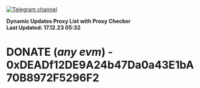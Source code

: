 [![Telegram channel](https://img.shields.io/endpoint?url=https://runkit.io/damiankrawczyk/telegram-badge/branches/master?url=https://t.me/n4z4v0d)](https://t.me/n4z4v0d) 

**Dynamic Updates Proxy List with Proxy Checker**  
**Last Updated: 17.12.23 05:32**

# DONATE (_any evm_) - 0xDEADf12DE9A24b47Da0a43E1bA70B8972F5296F2
